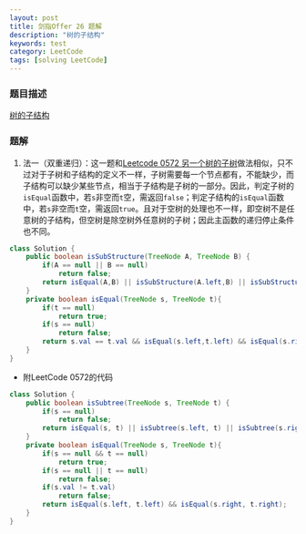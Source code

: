 ```yaml
---
layout: post
title: 剑指Offer 26 题解
description: "树的子结构"
keywords: test
category: LeetCode
tags: [solving LeetCode]
---
```


### 题目描述
[树的子结构](https://leetcode-cn.com/problems/shu-de-zi-jie-gou-lcof/)

### 题解
1. 法一（双重递归）：这一题和[Leetcode 0572 另一个树的子树](https://leetcode-cn.com/problems/subtree-of-another-tree/)做法相似，只不过对于子树和子结构的定义不一样，子树需要每一个节点都有，不能缺少，而子结构可以缺少某些节点，相当于子结构是子树的一部分。因此，判定子树的`isEqual`函数中，若`s`非空而`t`空，需返回`false`；判定子结构的`isEqual`函数中，若`s`非空而`t`空，需返回`true`。且对于空树的处理也不一样，即空树不是任意树的子结构，但空树是除空树外任意树的子树；因此主函数的递归停止条件也不同。
```java
class Solution {
    public boolean isSubStructure(TreeNode A, TreeNode B) {
        if(A == null || B == null)
            return false;
        return isEqual(A,B) || isSubStructure(A.left,B) || isSubStructure(A.right,B);
    }
    private boolean isEqual(TreeNode s, TreeNode t){
        if(t == null)
            return true;
        if(s == null)
            return false;
        return s.val == t.val && isEqual(s.left,t.left) && isEqual(s.right, t.right);
    }
}
```
* 附LeetCode 0572的代码
```java
class Solution {
    public boolean isSubtree(TreeNode s, TreeNode t) {
        if(s == null)
            return false;
        return isEqual(s, t) || isSubtree(s.left, t) || isSubtree(s.right ,t);
    }
    private boolean isEqual(TreeNode s, TreeNode t){
        if(s == null && t == null)
            return true;
        if(s == null || t == null)
            return false;
        if(s.val != t.val)
            return false;
        return isEqual(s.left, t.left) && isEqual(s.right, t.right);
    }
}
```